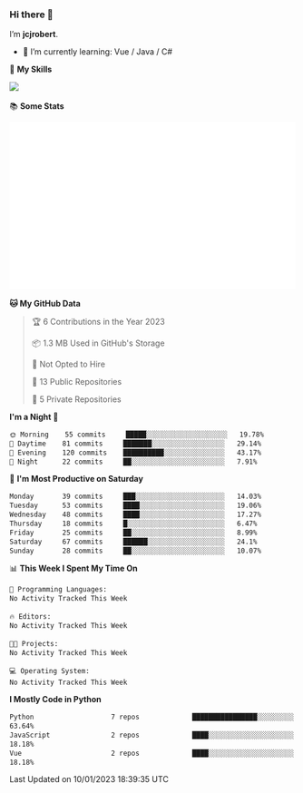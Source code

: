 ### Hi there 👋

I’m **jcjrobert**.

- 🌱 I’m currently learning: Vue / Java / C#

🌟 **My Skills**

![](https://img.shields.io/badge/-Python-3e74a2?style=flat-square&logo=Python&logoColor=fff)

📚 **Some Stats**

![](https://github.com/jcjrobert/github-stats/blob/master/generated/overview.svg)

<!--START_SECTION:waka-->
**🐱 My GitHub Data** 

> 🏆 6 Contributions in the Year 2023
 > 
> 📦 1.3 MB Used in GitHub's Storage 
 > 
> 🚫 Not Opted to Hire
 > 
> 📜 13 Public Repositories 
 > 
> 🔑 5 Private Repositories  
 > 
**I'm a Night 🦉** 

```text
🌞 Morning    55 commits     █████░░░░░░░░░░░░░░░░░░░░   19.78% 
🌆 Daytime    81 commits     ███████░░░░░░░░░░░░░░░░░░   29.14% 
🌃 Evening    120 commits    ██████████░░░░░░░░░░░░░░░   43.17% 
🌙 Night      22 commits     ██░░░░░░░░░░░░░░░░░░░░░░░   7.91%

```
📅 **I'm Most Productive on Saturday** 

```text
Monday       39 commits     ███░░░░░░░░░░░░░░░░░░░░░░   14.03% 
Tuesday      53 commits     ████░░░░░░░░░░░░░░░░░░░░░   19.06% 
Wednesday    48 commits     ████░░░░░░░░░░░░░░░░░░░░░   17.27% 
Thursday     18 commits     █░░░░░░░░░░░░░░░░░░░░░░░░   6.47% 
Friday       25 commits     ██░░░░░░░░░░░░░░░░░░░░░░░   8.99% 
Saturday     67 commits     ██████░░░░░░░░░░░░░░░░░░░   24.1% 
Sunday       28 commits     ██░░░░░░░░░░░░░░░░░░░░░░░   10.07%

```


📊 **This Week I Spent My Time On** 

```text
💬 Programming Languages: 
No Activity Tracked This Week

🔥 Editors: 
No Activity Tracked This Week

🐱‍💻 Projects: 
No Activity Tracked This Week

💻 Operating System: 
No Activity Tracked This Week

```

**I Mostly Code in Python** 

```text
Python                   7 repos             ████████████████░░░░░░░░░   63.64% 
JavaScript               2 repos             ████░░░░░░░░░░░░░░░░░░░░░   18.18% 
Vue                      2 repos             ████░░░░░░░░░░░░░░░░░░░░░   18.18%

```



 Last Updated on 10/01/2023 18:39:35 UTC
<!--END_SECTION:waka-->
